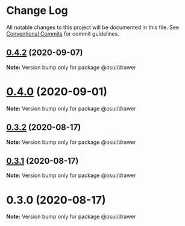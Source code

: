 # Change Log

All notable changes to this project will be documented in this file.
See [Conventional Commits](https://conventionalcommits.org) for commit guidelines.

## [0.4.2](https://gitee.com/gitee-fe/osui/tree/master/compare/@osui/drawer@0.3.2...@osui/drawer@0.4.2) (2020-09-07)

**Note:** Version bump only for package @osui/drawer





# [0.4.0](https://gitee.com/gitee-fe/osui/tree/master/compare/@osui/drawer@0.3.2...@osui/drawer@0.4.0) (2020-09-01)

**Note:** Version bump only for package @osui/drawer





## [0.3.2](https://gitee.com/gitee-fe/osui/tree/master/compare/@osui/drawer@0.3.1...@osui/drawer@0.3.2) (2020-08-17)

**Note:** Version bump only for package @osui/drawer





## [0.3.1](https://gitee.com/gitee-fe/osui/tree/master/compare/@osui/drawer@0.3.0...@osui/drawer@0.3.1) (2020-08-17)

**Note:** Version bump only for package @osui/drawer





# 0.3.0 (2020-08-17)

**Note:** Version bump only for package @osui/drawer
